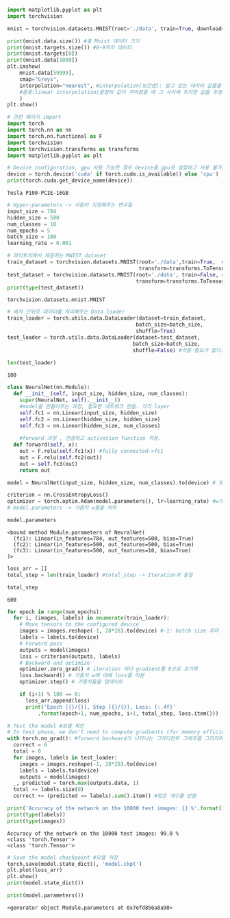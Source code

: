 ```python
import matplotlib.pyplot as plt
import torchvision

mnist = torchvision.datasets.MNIST(root='./data', train=True, download=True)
```


```python
print(mnist.data.size()) #총 Mnist 데이터 크기 
print(mnist.targets.size()) #0~9까지 데이터
print(mnist.targets[0])
print(mnist.data[1000])
plt.imshow(
    mnist.data[59999],
    cmap="Greys",
    interpolation="nearest", #interpolation(보간법): 알고 있는 데이터 값들을 이용하여 모르는 값을 추정하는 방법의 한 종류이다. 
    #종류:linear interpolation(끝점의 값이 주어졌을 때 그 사이에 위치한 값을 추정하기 위하여 직선 거리에 따라 선형적으로 계산하는 방법이다.) & Nearest interpolation(새로운 지점 또는 한 지점의 값을 결정하는 데 있어서 주변의 분포한 지점의 값을 분석하여 데이터를 결정함.)
    )
plt.show()
```


```python
# 관련 패키지 import 
import torch
import torch.nn as nn
import torch.nn.functional as F
import torchvision
import torchvision.transforms as transforms
import matplotlib.pyplot as plt 
```


```python
# Device configuration, gpu 사용 가능한 경우 device를 gpu로 설정하고 사용 불가능하면 cpu로 설정
device = torch.device('cuda' if torch.cuda.is_available() else 'cpu')
print(torch.cuda.get_device_name(device))

```

    Tesla P100-PCIE-16GB
    


```python
# Hyper-parameters -> 사람이 지정해주는 변수들
input_size = 784
hidden_size = 500
num_classes = 10
num_epochs = 5
batch_size = 100
learning_rate = 0.001
```


```python
# 파이토치에서 제공하는 MNIST dataset
train_dataset = torchvision.datasets.MNIST(root='./data',train=True,  #6만장 가지고 옴
                                           transform=transforms.ToTensor(), download=True)
test_dataset = torchvision.datasets.MNIST(root='./data', train=False, #1만장 가지고 옴 
                                          transform=transforms.ToTensor())
print(type(test_dataset))
```

    torchvision.datasets.mnist.MNIST
    


```python
# 배치 단위로 데이터를 처리해주는 Data loader
train_loader = torch.utils.data.DataLoader(dataset=train_dataset,
                                          batch_size=batch_size,
                                          shuffle=True)
test_loader = torch.utils.data.DataLoader(dataset=test_dataset,
                                         batch_size=batch_size,
                                         shuffle=False) #섞을 필요가 없다. 
                                        
len(test_loader)
```




    100




```python
class NeuralNet(nn.Module):
  def __init__(self, input_size, hidden_size, num_classes):
    super(NeuralNet, self).__init__()
    #model을 만들어주는 과정, 필요한 네트워크 만듬. 각각 layer 
    self.fc1 = nn.Linear(input_size, hidden_size)
    self.fc2 = nn.Linear(hidden_size, hidden_size)
    self.fc3 = nn.Linear(hidden_size, num_classes)
    
    #forward 과정 , 연결하고 activation function 적용. 
  def forward(self, x):
    out = F.relu(self.fc1(x)) #fully connected->fc1
    out = F.relu(self.fc2(out))
    out = self.fc3(out)
    return out
```


```python
model = NeuralNet(input_size, hidden_size, num_classes).to(device) # 모델을 지정한 device로 올려줌 
```


```python
criterion = nn.CrossEntropyLoss()
optimizer = torch.optim.Adam(model.parameters(), lr=learning_rate) #w가중치를 learning rate로 업데이트 -> 업데이트 하는 방법
# model.parameters -> 가중치 w들을 의미 
```


```python
model.parameters
```




    <bound method Module.parameters of NeuralNet(
      (fc1): Linear(in_features=784, out_features=500, bias=True)
      (fc2): Linear(in_features=500, out_features=500, bias=True)
      (fc3): Linear(in_features=500, out_features=10, bias=True)
    )>




```python
loss_arr = []
total_step = len(train_loader) #total_step -> Iteration과 동일
```


```python
total_step
```




    600




```python
for epoch in range(num_epochs):
  for i, (images, labels) in enumerate(train_loader):
    # Move tensors to the configured device
    images = images.reshape(-1, 28*28).to(device) #-1: batch size 의미 
    labels = labels.to(device)
	# Forward pass
    outputs = model(images)
    loss = criterion(outputs, labels)
	# Backward and optimize
    optimizer.zero_grad() # iteration 마다 gradient를 0으로 초기화
    loss.backward() # 가중치 w에 대해 loss를 미분
    optimizer.step() # 가중치들을 업데이트

    if (i+1) % 100 == 0:
      loss_arr.append(loss)
      print('Epoch [{}/{}], Step [{}/{}], Loss: {:.4f}'
          .format(epoch+1, num_epochs, i+1, total_step, loss.item()))
```


```python
# Test the model #모델 확인
# In test phase, we don't need to compute gradients (for memory efficiency)
with torch.no_grad(): #forward backward가 나타나는 그라디언트 그래프를 그리지마라.
  correct = 0
  total = 0
  for images, labels in test_loader:
    images = images.reshape(-1, 28*28).to(device) 
    labels = labels.to(device)
    outputs = model(images)
  _, predicted = torch.max(outputs.data, 1) 
  total += labels.size(0)
  correct += (predicted == labels).sum().item() #맞은 개수를 반환 

print('Accuracy of the network on the 10000 test images: {} %'.format(100 * correct / total))
print(type(labels))
print(type(images))
```

    Accuracy of the network on the 10000 test images: 99.0 %
    <class 'torch.Tensor'>
    <class 'torch.Tensor'>
    


```python
# Save the model checkpoint #모델 저장
torch.save(model.state_dict(), 'model.ckpt')
plt.plot(loss_arr)
plt.show()
print(model.state_dict())
```


```python
print(model.parameters())
```

    <generator object Module.parameters at 0x7efd856a8a98>
    

